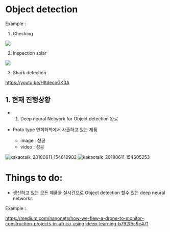 
# Object detection

Example : 

1. Checking 
<img src="https://cdn-images-1.medium.com/max/880/1*cQAMfsyTXNLl3otIyNiWZw.gif">

2. Inspection solar 

<img src="https://cdn-images-1.medium.com/max/880/1*dPm2nQeYf3x5ueBLi9b7rg.jpeg">


3. Shark detection 

https://youtu.be/HItdecoGK3A



## 1. 현재 진행상황 

- 1. Deep neural Network for Object detection 완료 

- Proto type 연희화학에서 사출하고 있는 제품 

  - image : 성공
  - video : 성공
  
![kakaotalk_20180611_154610902](https://user-images.githubusercontent.com/11300712/41216293-b050be6e-6d8e-11e8-9d5c-5b9c94d2c6c9.jpg)
![kakaotalk_20180611_154605253](https://user-images.githubusercontent.com/11300712/41216299-b2a355d2-6d8e-11e8-922a-95d69ffdc939.jpg)


#  Things to do: 

  - 생산하고 있는 모든 제품을 실시간으로 Object detection 할수 있는 deep neural networks 
 


Example : 

https://medium.com/nanonets/how-we-flew-a-drone-to-monitor-construction-projects-in-africa-using-deep-learning-b792f5c9c471
